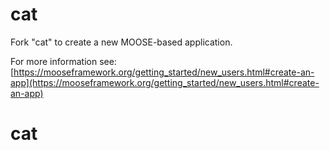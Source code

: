 cat
=====

Fork "cat" to create a new MOOSE-based application.

For more information see: [https://mooseframework.org/getting_started/new_users.html#create-an-app](https://mooseframework.org/getting_started/new_users.html#create-an-app)
# cat
